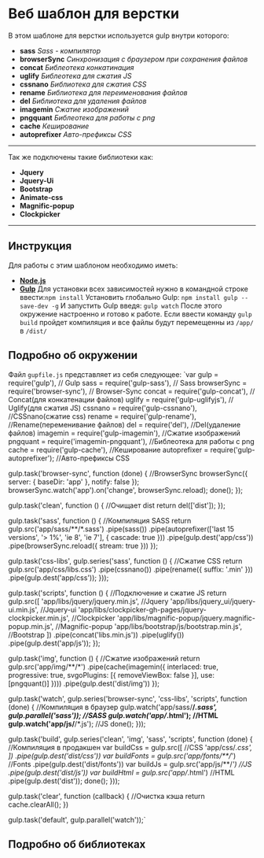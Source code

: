 # Веб шаблон для верстки
В этом шаблоне для верстки используется gulp внутри которого:
* **sass** _Sass - компилятор_
* **browserSync** _Синхронизация с браузером при сохранения файлов_
* **concat** _Библеотека конкатинация_
* **uglify**  _Библеотека для сжатия JS_
* **cssnano** _Библиотека для сжатия CSS_
* **rename** _Библиотека для переименования файлов_
* **del** _Библиотека для удаления файлов_
* **imagemin** _Сжатие изображений_
* **pngquant** _Библеотека для работы с png_
* **cache** _Кеширование_
* **autoprefixer** _Авто-префиксы CSS_
---
Так же подключены такие библиотеки как:
* **Jquery**
* **Jquery-Ui**
* **Bootstrap**
* **Animate-css**
* **Magnific-popup**
* **Clockpicker**
---
## Инструкция
Для работы с этим шаблоном необходимо иметь:
* **[Node.js](https://nodejs.org/en/)**
* **[Gulp](https://gulpjs.com/)**
Для установки всех зависимостей нужно в командной строке ввести:`npm install`
Установить глобально Gulp: `npm install gulp --save-dev -g`
И запустить Gulp введя: `gulp watch`
После этого окружение настроенно и готово к работе. Если ввести команду `gulp build` пройдет компиляция и все файлы будут перемещенны из `/app/` в `/dist/`
## Подробно об окружении
Файл `gupfile.js` представляет из себя следующее:
`var gulp = require('gulp'), // Gulp
    sass = require('gulp-sass'), // Sass
    browserSync = require('browser-sync'), // Browser-Sync
    concat = require('gulp-concat'), // Concat(для конкатенации файлов)
    uglify = require('gulp-uglifyjs'), // Uglify(для сжатия JS)
    cssnano = require('gulp-cssnano'), //CSSnano(сжатие css)
    rename = require('gulp-rename'), //Rename(переменивание файлов)
    del = require('del'), //Del(удаление файлов)
    imagemin = require('gulp-imagemin'), //Сжатие изображений
    pngquant = require('imagemin-pngquant'), //Библеотека для работы с png
    cache = require('gulp-cache'), //Кеширование
    autoprefixer = require('gulp-autoprefixer'); //Авто-префиксы CSS

gulp.task('browser-sync', function (done) { //BrowserSync
    browserSync({
        server: {
            baseDir: 'app'
        },
        notify: false
    });
    browserSync.watch('app').on('change', browserSync.reload);
    done();
});

gulp.task('clean', function () { //Очищает dist
    return del(['dist']);
});

gulp.task('sass', function () { //Компиляция SASS
    return gulp.src('app/sass/**/*.sass')
        .pipe(sass())
        .pipe(autoprefixer(['last 15 versions', '> 1%', 'ie 8', 'ie 7'], {
            cascade: true
        }))
        .pipe(gulp.dest('app/css'))
        .pipe(browserSync.reload({
            stream: true
        }))
});

gulp.task('css-libs', gulp.series('sass', function () { //Сжатие CSS
    return gulp.src('app/css/libs.css')
        .pipe(cssnano())
        .pipe(rename({
            suffix: '.min'
        }))
        .pipe(gulp.dest('app/css'));
}));

gulp.task('scripts', function () { //Подключение и сжатие JS
    return gulp.src([
            'app/libs/jquery/jquery.min.js', //Jquery
            'app/libs/jquery_ui/jquery-ui.min.js', //Jquery-ui
            'app/libs/clockpicker-gh-pages/jquery-clockpicker.min.js', //Clockpicker
            'app/libs/magnific-popup/jquery.magnific-popup.min.js', //Magnific-popup
            'app/libs/bootstrap/js/bootstrap.min.js', //Bootstrap
        ])
        .pipe(concat('libs.min.js'))
        .pipe(uglify())
        .pipe(gulp.dest('app/js'));
});

gulp.task('img', function () { //Сжатие изображений
    return gulp.src('app/img/**/*')
        .pipe(cache(imagemin({
            interlaced: true,
            progressive: true,
            svgoPlugins: [{
                removeViewBox: false
            }],
            use: [pngquant()]
        })))
        .pipe(gulp.dest('dist/img'))
});

gulp.task('watch', gulp.series('browser-sync', 'css-libs', 'scripts', function (done) { //Компиляция в браузер
    gulp.watch('app/sass/**/*.sass', gulp.parallel('sass')); //SASS
    gulp.watch('app/*.html'); //HTML
    gulp.watch('app/js/**/*.js'); //JS
    done();
}));

gulp.task('build', gulp.series('clean', 'img', 'sass', 'scripts', function (done) { //Компиляция в продакшен
    var buildCss = gulp.src([ //CSS
            'app/css/*.css',
        ])
        .pipe(gulp.dest('dist/css'))
    var buildFonts = gulp.src('app/fonts/**/*') //Fonts
        .pipe(gulp.dest('dist/fonts'))
    var buildJs = gulp.src('app/js/**/*') //JS
        .pipe(gulp.dest('dist/js'))
    var buildHtml = gulp.src('app/*.html') //HTML
        .pipe(gulp.dest('dist'));
    done();
}));

gulp.task('clear', function (callback) { //Очистка кэша
    return cache.clearAll();
})

gulp.task('default', gulp.parallel('watch'));` 
## Подробно об библиотеках